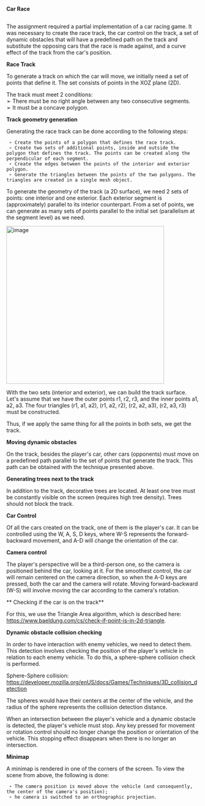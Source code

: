 **Car Race**
##
The assignment required a partial implementation of a car racing game. It was necessary to create the race track, the car control on the track, a set of dynamic obstacles that will have a predefined path on the track and substitute the opposing cars that the race is made against, and a curve effect of the track from the car's position.

**Race Track**

To generate a track on which the car will move, we initially need a set of points that define it. The set consists of points in the XOZ plane (2D).

The track must meet 2 conditions:
\
➢ There must be no right angle between any two consecutive segments.
\
➢ It must be a concave polygon.

**Track geometry generation**

Generating the race track can be done according to the following steps:

     ➢ Create the points of a polygon that defines the race track.
     ➢ Create two sets of additional points, inside and outside the polygon that defines the track. The points can be created along the perpendicular of each segment.
     ➢ Create the edges between the points of the interior and exterior polygon.
     ➢ Generate the triangles between the points of the two polygons. The triangles are created in a single mesh object.

To generate the geometry of the track (a 2D surface), we need 2 sets of points: one interior and one exterior. Each exterior segment is (approximately) parallel to its interior counterpart. From a set of points, we can generate as many sets of points parallel to the initial set (parallelism at the segment level) as we need.

<img width="412" alt="image" src="https://user-images.githubusercontent.com/73997287/220973817-608d523c-6f55-4429-bf34-0cf41c7bb8f2.png">

With the two sets (interior and exterior), we can build the track surface. Let's assume that we have the outer points r1, r2, r3, and the inner points a1, a2, a3. The four triangles (r1, a1, a2), (r1, a2, r2), (r2, a2, a3), (r2, a3, r3) must be constructed.

Thus, if we apply the same thing for all the points in both sets, we get the track.

**Moving dynamic obstacles**

On the track, besides the player's car, other cars (opponents) must move on a predefined path parallel to the set of points that generate the track. This path can be obtained with the technique presented above.

**Generating trees next to the track**

In addition to the track, decorative trees are located. At least one tree must be constantly visible on the screen (requires high tree density). Trees should not block the track.

**Car Control**

Of all the cars created on the track, one of them is the player's car. It can be controlled using the W, A, S, D keys, where W-S represents the forward-backward movement, and A-D will change the orientation of the car.

**Camera control**

The player's perspective will be a third-person one, so the camera is positioned behind the car, looking at it. For the smoothest control, the car will remain centered on the camera direction, so when the A-D keys are pressed, both the car and the camera will rotate. Moving forward-backward (W-S) will involve moving the car according to the camera's rotation.

** Checking if the car is on the track**

For this, we use the Triangle Area algorithm, which is described here: https://www.baeldung.com/cs/check-if-point-is-in-2d-triangle.

**Dynamic obstacle collision checking**

In order to have interaction with enemy vehicles, we need to detect them. This detection involves checking the position of the player's vehicle in relation to each enemy vehicle. To do this, a sphere-sphere collision check is performed.

Sphere-Sphere collision: https://developer.mozilla.org/enUS/docs/Games/Techniques/3D_collision_detection

The spheres would have their centers at the center of the vehicle, and the radius of the sphere represents the collision detection distance.

When an intersection between the player's vehicle and a dynamic obstacle is detected, the player's vehicle must stop. Any key pressed for movement or rotation control should no longer change the position or orientation of the vehicle. This stopping effect disappears when there is no longer an intersection.

**Minimap**

A minimap is rendered in one of the corners of the screen. To view the scene from above, the following is done:

     ➢ The camera position is moved above the vehicle (and consequently, the center of the camera's position);
     ➢ he camera is switched to an orthographic projection.
